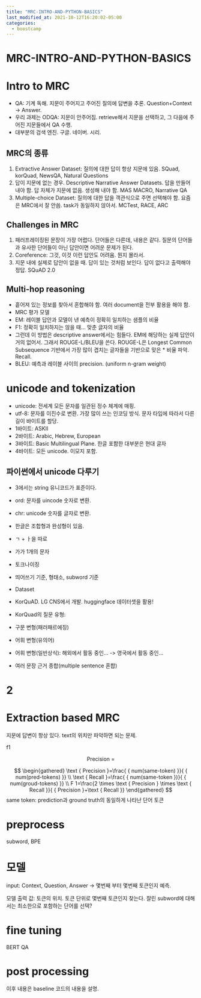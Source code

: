 ```yaml
---
title: "MRC-INTRO-AND-PYTHON-BASICS"
last_modified_at: 2021-10-12T16:20:02-05:00
categories:
  - boostcamp
---
```


# MRC-INTRO-AND-PYTHON-BASICS

# Intro to MRC
* QA: 기계 독해. 지문이 주어지고 주어진 질의에 답변을 추론. Question+Context -> Answer.
* 우리 과제는 ODQA: 지문이 안주어짐. retrieve해서 지문을 선택하고, 그 다음에 주어진 지문들에서 QA 수행.
* 대부분의 검색 엔진. 구글. 네이버. 시리.
## MRC의 종류
1. Extractive Answer Dataset: 질의에 대한 답이 항상 지문에 있음. SQuad, korQuad, NewsQA, Natural Questions
2. 답이 지문에 없는 경우. Descriptive Narrative Answer Datasets. 답을 만들어 내야 함. 답 자체가 지문에 없음. 생성해 내야 함. MAS MACRO, Narrative QA
3. Multiple-choice Dataset: 질의에 대한 답을 객관식으로 주면 선택해야  함. 요즘은 MRC에서 잘 안씀. task가 동일하지 않아서. MCTest, RACE, ARC
## Challenges in MRC
1. 패러프레이징된 문장이 가장 어렵다. 단어들은 다른데, 내용은 같다. 질문의 단어들과 유사한 단어들이 아닌 답안이면 어려운 문제가 된다. 
2. Coreference: 그것, 이것 이런 답안도 어려움. 뭔지 몰라서.
3. 지문 내에 실제로 답안이 없을 때. 답이 있는 것처럼 보인다. 답이 없다고 출력해야 정답. SQuAD 2.0
## Multi-hop reasoning
* 흩어져 있는 정보를 찾아서 혼합해야 함. 여러 document을 전부 활용을 해야 함. 
* MRC 평가 모델
* EM: 레이블 답안과 모델이 낸 예측이 정확히 일치하는 샘플의 비율
* F1: 정확히 일치하지는 않을 때... 맞춘 글자의 비율
* 그런데 이 방법은 descriptive answer에서는 힘들다. EM에 해당하는 실제 답안이 거의 없어서. 그래서 ROUGE-L/BLEU을 쓴다. ROUGE-L은 Longest Common Subsequence 기반에서 가장 많이 겹치는 글자들을 기반으로 맞은 * 비율 파악. Recall. 
* BLEU: 예측과 레이블 사이의 precision. (uniform n-gram weight)

# unicode and tokenization
* unicode: 전세계 모든 문자를 일관된 정수 체계에 매핑. 
* utf-8: 문자를 이진수로 변환. 가장 많이 쓰는 인코딩 방식. 문자 타입에 따라서 다른 길이 바이트를 할당. 
* 1바이트: ASKII
* 2바이트: Arabic, Hebrew, European
* 3바이트: Basic Multilingual Plane. 한글 포함한 대부분은 현대 글자
* 4바이트: 모든 unicode. 이모지 포함. 

## 파이썬에서 unicode 다루기
* 3에서는 string 유니코드가 표준이다.
* ord: 문자를 uincode 숫자로 변환.
* chr: unicode 숫자를 글자로 변환.

* 한글은 조합형과 완성형이 있음.
* ㄱ + ㅏ을 따로
* 가가 1개의 문자

* 토크나이징
* 띄어쓰기 기준, 형태소, subword 기준
  
* Dataset
* KorQuAD. LG CNS에서 개발. huggingface 데이터셋을 활용!
  
* KorQuad의 질문 유형:
* 구문 변형(패러패르에징)
* 어휘 변형(유의어)
* 어휘 변형(일반상식): 해외에서 활동 중인... -> 영국에서 활동 중인... 
* 여러 문장 근거 종합(multiple sentence 혼합)

# 2
# Extraction based MRC
지문에 답변이 항상 있다.  text의 위치만 파악하면 되는 문제. 

f1

$$
\text { Precision }=
$$

$$
\begin{gathered}
\text { Precision }=\frac{ { num(same-token) }}{ { num(pred-tokens) }} \\
\text { Recall }=\frac{ { num(same-token })}{ { num(groud-tokens) }} \\
F 1=\frac{2 \times \text { Precision } \times \text { Recall }}{ { Precision }+\text { Recall }}
\end{gathered}
$$
same token: prediction과 ground truth의 동일하게 나타난 단어 토큰

# preprocess
subword, BPE

# 모델
input: Context, Question, Answer -> 몇번째 부터 몇번째 토큰인지 예측.

모델 출력 값: 토큰의 위치. 토큰 단위로 몇번째 토큰인지 찾는다. 잘린 subword에 대해서는 최소한으로 포함하는 단어를 선택?  


# fine tuning
BERT QA

# post processing
이후 내용은 baseline 코드의 내용을 설명.